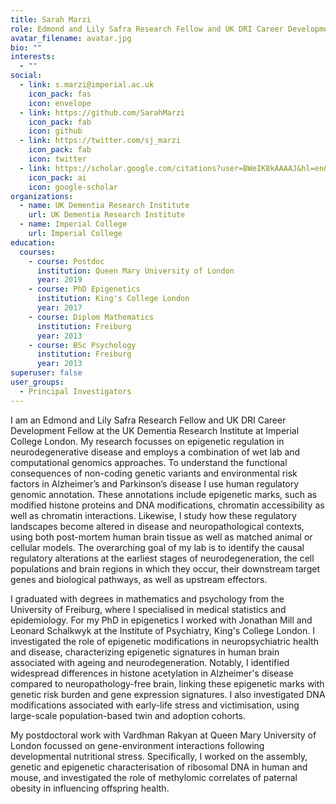 ```yaml
---
title: Sarah Marzi
role: Edmond and Lily Safra Research Fellow and UK DRI Career Development Fellow
avatar_filename: avatar.jpg
bio: ""
interests:
  - ""
social:
  - link: s.marzi@imperial.ac.uk
    icon_pack: fas
    icon: envelope
  - link: https://github.com/SarahMarzi
    icon_pack: fab
    icon: github
  - link: https://twitter.com/sj_marzi
    icon_pack: fab
    icon: twitter
  - link: https://scholar.google.com/citations?user=BWeIK8kAAAAJ&hl=en&oi=ao
    icon_pack: ai
    icon: google-scholar
organizations:
  - name: UK Dementia Research Institute
    url: UK Dementia Research Institute
  - name: Imperial College
    url: Imperial College
education:
  courses:
    - course: Postdoc
      institution: Queen Mary University of London
      year: 2019
    - course: PhD Epigenetics
      institution: King's College London
      year: 2017
    - course: Diplom Mathematics
      institution: Freiburg
      year: 2013
    - course: BSc Psychology
      institution: Freiburg
      year: 2013
superuser: false
user_groups:
  - Principal Investigators
---
```

I am an Edmond and Lily Safra Research Fellow and UK DRI Career Development Fellow at the UK Dementia Research Institute at Imperial College London. My research focusses on epigenetic regulation in neurodegenerative disease and employs a combination of wet lab and computational genomics approaches. To understand the functional consequences of non-coding genetic variants and environmental risk factors in Alzheimer’s and Parkinson’s disease I use human regulatory genomic annotation. These annotations include epigenetic marks, such as modified histone proteins and DNA modifications, chromatin accessibility as well as chromatin interactions. Likewise, I study how these regulatory landscapes become altered in disease and neuropathological contexts, using both post-mortem human brain tissue as well as matched animal or cellular models. The overarching goal of my lab is to identify the causal regulatory alterations at the earliest stages of neurodegeneration, the cell populations and brain regions in which they occur, their downstream target genes and biological pathways, as well as upstream effectors.

I graduated with degrees in mathematics and psychology from the University of Freiburg, where I specialised in medical statistics and epidemiology. For my PhD in epigenetics I worked with Jonathan Mill and Leonard Schalkwyk at the Institute of Psychiatry, King's College London. I investigated the role of epigenetic modifications in neuropsychiatric health and disease, characterizing epigenetic signatures in human brain associated with ageing and neurodegeneration. Notably, I identified widespread differences in histone acetylation in Alzheimer's disease compared to neuropathology-free brain, linking these epigenetic marks with genetic risk burden and gene expression signatures. I also investigated DNA modifications associated with early-life stress and victimisation, using large-scale population-based twin and adoption cohorts.

My postdoctoral work with Vardhman Rakyan at Queen Mary University of London focussed on gene-environment interactions following developmental nutritional stress. Specifically, I worked on the assembly, genetic and epigenetic characterisation of ribosomal DNA in human and mouse, and investigated the role of methylomic correlates of paternal obesity in influencing offspring health.
